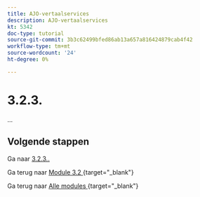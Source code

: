 ```yaml
---
title: AJO-vertaalservices
description: AJO-vertaalservices
kt: 5342
doc-type: tutorial
source-git-commit: 3b3c62499bfed86ab13a657a816424879cab4f42
workflow-type: tm+mt
source-wordcount: '24'
ht-degree: 0%

---
```


# 3.2.3.

...

## Volgende stappen

Ga naar [ 3.2.3.. ](./ex2.md)

Ga terug naar [ Module 3.2 ](./ajotranslationsvcs.md){target="_blank"}

Ga terug naar [ Alle modules ](./../../../overview.md){target="_blank"}
